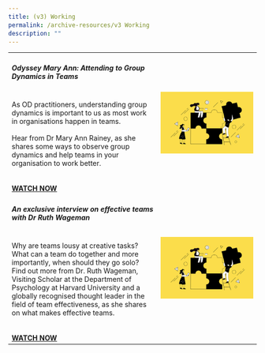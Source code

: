 ```yaml
---
title: (v3) Working
permalink: /archive-resources/v3 Working
description: ""
---
```



<table>
       <col width="60%"> 
            <col width="40%"> 
<tr> 
    <td>
			<h5><b>Odyssey Mary Ann: Attending to Group Dynamics in Teams</b> </h5>
      <br>As OD practitioners, understanding group dynamics is important to us as most work in organisations happen in teams.<br><br>Hear from Dr Mary Ann Rainey, as she shares some ways to observe group dynamics and help teams in your organisation to work better.
      <br> 
			<br><br><a href ="https://vimeo.com/130939928"><b>WATCH NOW</b></a>
    </td>    
<td>
     <img src="/images/Team%20Development.jpg">
    </td>
</tr>
	<tr> 
    <td>
			<h5><b>An exclusive interview on effective teams with Dr Ruth Wageman</b> </h5>
      <br>Why are teams lousy at creative tasks? What can a team do together and more importantly, when should they go solo? Find out more from Dr. Ruth Wageman, Visiting Scholar at the Department of Psychology at Harvard University and a globally recognised thought leader in the field of team effectiveness, as she shares on what makes effective teams.<br>
			<br><br><a href ="https://vimeo.com/130939928"><b>WATCH NOW</b></a>
    </td>    
<td>
     <img src="/images/Team%20Development.jpg">
    </td>
</tr>
